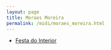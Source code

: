```yaml
---
layout: page
title: Moraes Moreira
permalink: /midi/moraes_moreira.html
---
```


* [Festa do Interior](https://objectstorage.sa-saopaulo-1.oraclecloud.com/n/grwdgud0delr/b/victor3d.com.br/o/midi%2Ffesta.mid)